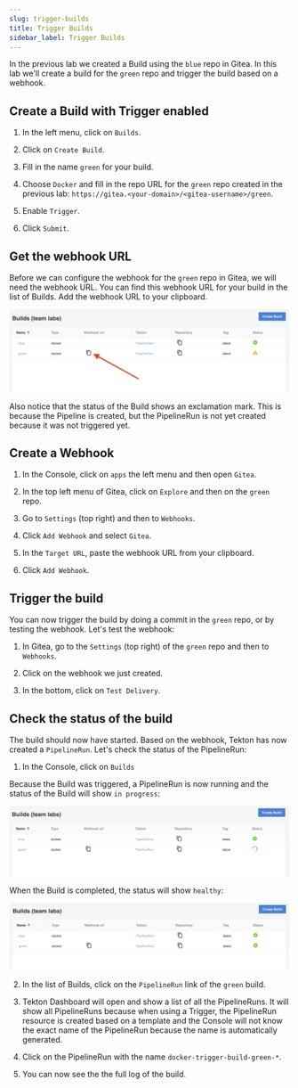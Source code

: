 ```yaml
---
slug: trigger-builds
title: Trigger Builds
sidebar_label: Trigger Builds
---
```


In the previous lab we created a Build using the `blue` repo in Gitea. In this lab we'll create a build for the `green` repo and trigger the build based on a webhook.

## Create a Build with Trigger enabled

1. In the left menu, click on `Builds`.

2. Click on `Create Build`.

3. Fill in the name `green` for your build.

4. Choose `Docker` and fill in the repo URL for the `green` repo created in the previous lab: `https://gitea.<your-domain>/<gitea-username>/green`.

5. Enable `Trigger`.

6. Click `Submit`.

## Get the webhook URL

Before we can configure the webhook for the `green` repo in Gitea, we will need the webhook URL. You can find this webhook URL for your build in the list of Builds. Add the webhook URL to your clipboard.

![trigger build](../../img/trigger-builds.png)

Also notice that the status of the Build shows an exclamation mark. This is because the Pipeline is created, but the PipelineRun is not yet created because it was not triggered yet.

## Create a Webhook

1. In the Console, click on `apps` the left menu and then open `Gitea`.

2. In the top left menu of Gitea, click on `Explore` and then on the `green` repo.

3. Go to `Settings` (top right) and then to `Webhooks`.

4. Click `Add Webhook` and select `Gitea`.

5. In the `Target URL`, paste the webhook URL from your clipboard.

6. Click `Add Webhook`.

## Trigger the build

You can now trigger the build by doing a commit in the `green` repo, or by testing the webhook. Let's test the webhook:

1. In Gitea, go to the `Settings` (top right) of the `green` repo and then to `Webhooks`.

2. Click on the webhook we just created.

3. In the bottom, click on `Test Delivery`.

## Check the status of the build

The build should now have started. Based on the webhook, Tekton has now created a `PipelineRun`. Let's check the status of the PipelineRun:

1. In the Console, click on `Builds`

Because the Build was triggered, a PipelineRun is now running and the status of the Build will show `in progress`:

![trigger build](../../img/trigger-builds-2.png)

When the Build is completed, the status will show `healthy`:

![trigger build](../../img/trigger-builds-3.png)

2. In the list of Builds, click on the `PipelineRun` link of the `green` build.

3. Tekton Dashboard will open and show a list of all the PipelineRuns. It will show all PipelineRuns because when using a Trigger, the PipelineRun resource is created based on a template and the Console will not know the exact name of the PipelineRun because the name is automatically generated.

4. Click on the PipelineRun with the name `docker-trigger-build-green-*`.

5. You can now see the the full log of the build.
